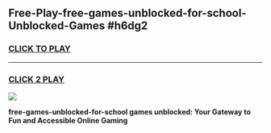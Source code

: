 
## Free-Play-free-games-unblocked-for-school-Unblocked-Games #h6dg2
<h3>
<a href="https://news.freeplayer.one?title=free-games-unblocked-for-school&ref=8M">CLICK TO PLAY</a></h3>
<hr>

<h3>
<a href="https://news.freeplayer.one?title=free-games-unblocked-for-school&ref=8M">CLICK 2 PLAY</a>
  
</h3>

<a href="https://news.freeplayer.one?title=free-games-unblocked-for-school&ref=8M"><img src="https://clearcache.store/games.png"></a>


**free-games-unblocked-for-school games unblocked: Your Gateway to Fun and Accessible Online Gaming**
